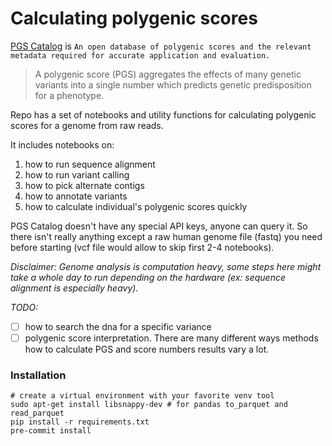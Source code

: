 # Calculating polygenic scores

[PGS Catalog](https://www.pgscatalog.org/) is `An open database of polygenic scores and the relevant metadata required for accurate application and evaluation.`

> A polygenic score (PGS) aggregates the effects of many genetic variants into a single number which predicts genetic predisposition for a phenotype. 

Repo has a set of notebooks and utility functions for calculating polygenic scores for a genome from raw reads.

It includes notebooks on:
1) how to run sequence alignment
2) how to run variant calling
3) how to pick alternate contigs
4) how to annotate variants
5) how to calculate individual's polygenic scores quickly

PGS Catalog doesn't have any special API keys, anyone can query it. So there isn't really anything except a raw human genome file (fastq) you need before starting (vcf file would allow to skip first 2-4 notebooks).

*Disclaimer: Genome analysis is computation heavy, some steps here might take a whole day to run depending on the hardware (ex: sequence alignment is especially heavy).*  

*TODO:*
* [ ] how to search the dna for a specific variance
* [ ] polygenic score interpretation. There are many different ways methods how to calculate PGS and score numbers results vary a lot. 

### Installation

```
# create a virtual environment with your favorite venv tool
sudo apt-get install libsnappy-dev # for pandas to_parquet and read_parquet
pip install -r requirements.txt
pre-commit install
```
